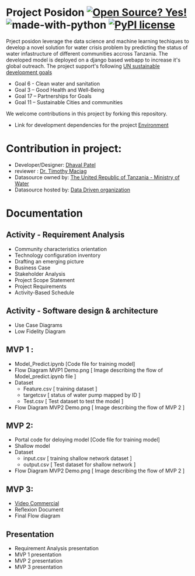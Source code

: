 # Project Posidon [![Open Source? Yes!](https://badgen.net/badge/Open%20Source%20%3F/Yes%21/blue?icon=github)](https://opensource.org/licenses)       ![made-with-python](https://img.shields.io/badge/Made%20with-Python-1f425f.svg)          [![PyPI license](https://img.shields.io/pypi/l/ansicolortags.svg)](https://opensource.org/licenses/MIT)

Prject posidon leverage the data science and machine learning techiques to develop a novel solution for water crisis problem by predicting the status of water infastructure of different communities accross Tanzania. The developed model is deployed on a django based webapp to increase it's global outreach.
The project support's following [UN sustainable development goals](https://sdgs.un.org/goals)
* Goal 6 - Clean water and sanitation 
* Goal 3 – Good Health and Well-Being  
* Goal 17 – Partnerships for Goals
* Goal 11 – Sustainable Cities and communities

We welcome contributions in this project by forking this repository.
* Link for development dependencies for the project [Environment](https://github.com/Dhaval-B-Patel/ENSE-885---spring-2021/blob/cfc89db370939b5888bb6ba092de4184ef8c429e/Software%20Development%20Dependencies%20for%20the%20project/Managing%20Project%20Environment.txt)

# Contribution in project: 
* Developer/Designer: [Dhaval Patel](https://www.linkedin.com/in/dhaval-bhailalbhai-patel-421566202/)
* reviewer : [Dr. Timothy Maciag](https://www.maciag.ca/)
* Datasource owned by: [The United Republic of Tanzania - Ministry of Water](https://www.maji.go.tz/)
* Datasource hosted by: [ Data Driven organization ](https://www.drivendata.org/competitions/7/pump-it-up-data-mining-the-water-table/)

# Documentation

## Activity - Requirement Analysis
* Community characteristics orientation
* Technology configuration inventory 
* Drafting an emerging picture
* Business Case 
* Stakeholder Analysis
* Project Scope Statement
* Project Requirements
* Activity-Based Schedule
  
## Activity -  Software design & architecture
* Use Case Diagrams
* Low Fidelity Diagram

## MVP 1 : 
* Model_Predict.ipynb [Code file for training model]
* Flow Diagram MVP1 Demo.png [ Image describing the flow of Model_predict.ipynb file ]
* Dataset
  <ul><li>Feature.csv [ training dataset ]</li>
      <li>targetcsv [ status of water pump mapped by ID ]</li>
      <li>Test.csv [ Test dataset to test the model ]</li></ul>
* Flow Diagram MVP2 Demo.png [ Image describing the flow of MVP 2 ]

## MVP 2: 
* Portal code for deloying model [Code file for training model]
* Shallow model
* Dataset
  <ul><li>input.csv [ training shallow network dataset ]</li>
      <li>output.csv [ Test dataset for shallow network ]</li></ul>
* Flow Diagram MVP2 Demo.png [ Image describing the flow of MVP 2 ]

## MVP 3: 
* [ Video Commercial ](https://youtu.be/AA33Dtd90rw)
* Reflexion Document 
* Final Flow diagram

## Presentation
* Requirement Analysis presentation
* MVP 1 presentation
* MVP 2 presentation
* MVP 3 presentation
